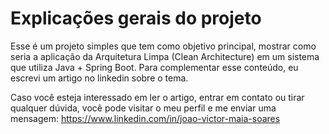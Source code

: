 # Explicações gerais do projeto
Esse é um projeto simples que tem como objetivo principal, mostrar como seria a aplicação da Arquitetura Limpa (Clean Architecture) em um sistema que utiliza Java + Spring Boot. Para complementar esse conteúdo, eu escrevi um artigo no linkedin sobre o tema.

Caso você esteja interessado em ler o artigo, entrar em contato ou tirar qualquer dúvida, você pode visitar o meu perfil e me enviar uma mensagem: https://www.linkedin.com/in/joao-victor-maia-soares
